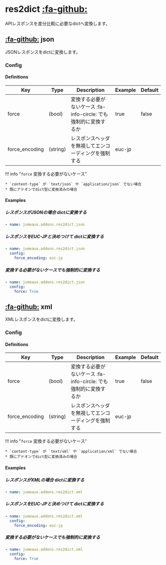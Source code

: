 res2dict [:fa-github:][s1]
==========================

[s1]: https://github.com/tadashi-aikawa/jumeaux/tree/master/jumeaux/addons/res2dict

APIレスポンスを差分比較に必要なdictへ変換します。


[:fa-github:][s2] json
----------------------

[s2]: https://github.com/tadashi-aikawa/jumeaux/tree/master/jumeaux/addons/res2dict/json.py

JSONレスポンスをdictに変換します。


### Config

#### Definitions

|      Key       |   Type   |                           Description                            | Example | Default |
| -------------- | -------- | ---------------------------------------------------------------- | ------- | ------- |
| force          | (bool)   | 変換する必要がないケース :fa-info-circle: でも強制的に変換するか | true    | false   |
| force_encoding | (string) | レスポンスヘッダを無視してエンコーディングを強制する             | euc-jp  |         |

!!! info "`force` 変換する必要がないケース"

    * `content-type` が `text/json` や `application/json` でない場合
    * 既にアドオンでdict型に変換済みの場合


#### Examples

##### レスポンスがJSONの場合 dictに変換する

```yml
- name: jumeaux.addons.res2dict.json
```

##### レスポンスをEUC-JPと決めつけて dictに変換する

```yml
- name: jumeaux.addons.res2dict.json
  config:
    force_encoding: euc-jp
```

##### 変換する必要がないケースでも強制的に変換する

```yml
- name: jumeaux.addons.res2dict.json
  config:
    force: True
```


[:fa-github:][s3] xml
---------------------

[s3]: https://github.com/tadashi-aikawa/jumeaux/tree/master/jumeaux/addons/res2dict/xml.py

XMLレスポンスをdictに変換します。


### Config

#### Definitions

|      Key       |   Type   |                           Description                            | Example | Default |
| -------------- | -------- | ---------------------------------------------------------------- | ------- | ------- |
| force          | (bool)   | 変換する必要がないケース :fa-info-circle: でも強制的に変換するか | true    | false   |
| force_encoding | (string) | レスポンスヘッダを無視してエンコーディングを強制する             | euc-jp  |         |

!!! info "`force` 変換する必要がないケース"

    * `content-type` が `text/xml` や `application/xml` でない場合
    * 既にアドオンでdict型に変換済みの場合


#### Examples

##### レスポンスがXMLの場合 dictに変換する

```yml
- name: jumeaux.addons.res2dict.xml
```

##### レスポンスをEUC-JPと決めつけて dictに変換する

```yml
- name: jumeaux.addons.res2dict.xml
  config:
    force_encoding: euc-jp
```

##### 変換する必要がないケースでも強制的に変換する

```yml
- name: jumeaux.addons.res2dict.xml
  config:
    force: True
```
